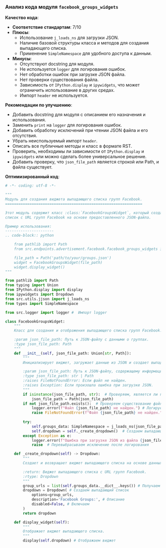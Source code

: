### Анализ кода модуля `facebook_groups_widgets`

**Качество кода**:
- **Соответствие стандартам**: 7/10
- **Плюсы**:
    - Использование `j_loads_ns` для загрузки JSON.
    - Наличие базовой структуры класса и методов для создания выпадающего списка.
    - Применение `SimpleNamespace` для удобного доступа к данным.
- **Минусы**:
    - Отсутствуют docstring для модуля.
    - Не используется `logger` для логирования ошибок.
    - Нет обработки ошибок при загрузке JSON файла.
    - Нет проверки существования файла.
    - Зависимость от `IPython.display` и `ipywidgets`, что может ограничить использование в других средах.
    - Импорт `header` не используется.

**Рекомендации по улучшению**:
- Добавить docstring для модуля с описанием его назначения и использования.
- Заменить `print` на `logger` для логирования ошибок.
- Добавить обработку исключений при чтении JSON файла и его отсутствия.
- Убрать неиспользуемый импорт `header`.
- Описать все публичные методы и класс в формате RST.
- Проверить, необходимы ли зависимости от `IPython.display` и `ipywidgets` или можно сделать более универсальное решение.
- Добавить проверку, что `json_file_path` является строкой или Path, и файла существует.

**Оптимизированный код**:
```python
# -*- coding: utf-8 -*-

"""
Модуль для создания виджета выпадающего списка групп Facebook.
==============================================================

Этот модуль содержит класс :class:`FacebookGroupsWidget`, который создает выпадающий
список с URL групп Facebook на основе предоставленного JSON-файла.

Пример использования:
----------------------
.. code-block:: python

    from pathlib import Path
    from src.endpoints.advertisement.facebook.facebook_groups_widgets import FacebookGroupsWidget

    file_path = Path('path/to/your/groups.json')
    widget = FacebookGroupsWidget(file_path)
    widget.display_widget()
"""

from pathlib import Path
from typing import Union
from IPython.display import display
from ipywidgets import Dropdown
from src.utils.jjson import j_loads_ns
from types import SimpleNamespace

from src.logger import logger #  Импорт logger

class FacebookGroupsWidget:
    """
    Класс для создания и отображения выпадающего списка групп Facebook.

    :param json_file_path: Путь к JSON-файлу с данными о группах.
    :type json_file_path: Path
    """
    def __init__(self, json_file_path: Union[str, Path]):
        """
        Инициализирует виджет, загружает данные из JSON и создает выпадающий список.

        :param json_file_path: Путь к JSON-файлу, содержащему информацию о группах Facebook.
        :type json_file_path: str | Path
        :raises FileNotFoundError: Если файл не найден.
        :raises Exception: Если произошла ошибка при загрузке JSON.
        """
        if isinstance(json_file_path, str):  # Проверяем, является ли путь строкой
            json_file_path = Path(json_file_path)
        if not json_file_path.exists():  # Проверяем существование файла
            logger.error(f"Файл {json_file_path} не найден.") # Логируем ошибку
            raise FileNotFoundError(f"Файл {json_file_path} не найден.")  # Выбрасываем исключение, если файл не найден
        
        try:
            self.groups_data: SimpleNamespace = j_loads_ns(json_file_path)  # Загружаем JSON данные
            self.dropdown = self._create_dropdown()  # Создаем выпадающий список
        except Exception as e:
            logger.error(f"Ошибка при загрузке JSON из файла {json_file_path}: {e}")  # Логируем ошибку
            raise  # Перевыбрасываем исключение после логирования

    def _create_dropdown(self) -> Dropdown:
        """
        Создает и возвращает виджет выпадающего списка на основе данных групп.

        :return: Виджет выпадающего списка с URL групп Facebook.
        :rtype: Dropdown
        """
        group_urls = list(self.groups_data.__dict__.keys()) # Получаем список URL групп
        dropdown = Dropdown( # Создаем выпадающий список
            options=group_urls,
            description='Facebook Groups:', # Описание
            disabled=False, # Включаем
        )
        return dropdown

    def display_widget(self):
        """
        Отображает виджет выпадающего списка.
        """
        display(self.dropdown) # Отображаем виджет